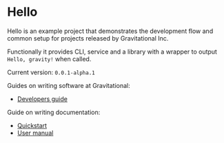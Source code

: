 # Hello

Hello is an example project that demonstrates the development flow and common setup for projects released by Gravitational Inc.

Functionally it provides CLI, service and a library with a wrapper to output `Hello, gravity!` when called.

Current version: `0.0.1-alpha.1`

Guides on writing software at Gravitational:

* [Developers guide](https://github.com/gravitational/wiki/blob/master/docs/dev/org/devprocess.md)

Guide on writing documentation:

* [Quickstart](/docs/quickstart.md)
* [User manual](/docs/manual.md)


